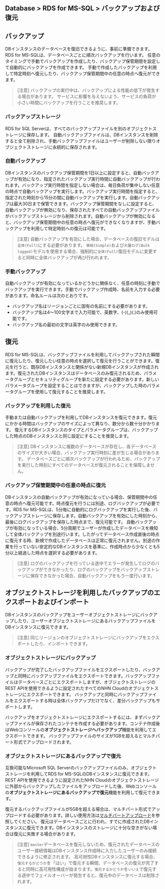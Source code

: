 ## Database > RDS for MS-SQL > バックアップおよび復元

## バックアップ

DBインスタンスのデータベースを復旧できるように、事前に準備できます。RDS for MS-SQLは、データベースごとに順次バックアップを行います。
任意のタイミングで手動でバックアップを作成したり、バックアップ保管期間を設定して自動的にバックアップを作成できます。
手動で作成したバックアップを利用して特定時刻へ復元したり、バックアップ保管期間中の任意の時点へ復元ができます。

> [注意]
> バックアップの実行中は、バックアップによる性能の低下が発生する場合があります。
> サービスに影響を与えないよう、サービスの負荷が小さい時間にバックアップを行うことを推奨します。

### バックアップストレージ

RDS for SQL Serverは、すべてのバックアップファイルを別のオブジェクトストレージに保存します。
自動バックアップファイルは、DBインスタンスを削除すると全て削除され、手動バックアップファイルはユーザーが削除しない限りオブジェクトストレージに永続的に保存されます。

### 自動バックアップ

DBインスタンスのバックアップ保管期間を1日以上に設定すると、自動バックアップが有効になり、指定されたバックアップ実行時間に自動バックアップが行われます。バックアップ実行時間を指定しない場合は、毎日負荷が集中しない任意の時点で自動バックアップを実行します。バックアップ実行時間を指定すると、指定された時刻から15分の間に自動バックアップを実行します。自動バックアップは最大30日まで保管できます。バックアップ保管期間をなしに設定すると、自動バックアップが無効になり、保存されたすべての自動バックアップファイルがバックアップストレージから削除されます。自動バックアップが無効になると、バックアップ保管期間中の任意の時点へ復元ができなくなりますが、手動バックアップを利用して特定時刻への復元は可能です。

> [注意]
> 自動バックアップを有効にした場合、データベースの復旧モデルは`全体(Full)`にする必要があります。
> `単純(Simple)`および`大量ログ(Bulk logged)`モデルを使用する場合、強制的に`全体(Full)`復旧モデルに変更すると同時に全体バックアップが再び行われます。

### 手動バックアップ

自動バックアップが有効になっているかどうかに関係なく、任意の時刻に手動でバックアップを実行できます。手動でバックアップ作成時、名前を入力する必要があります。命名ルールは次のとおりです。

* バックアップ名はリージョンごとに固有の名前にする必要があります。
* バックアップ名は4～100文字まで入力可能で、英数字、(-)(_)(.)のみ使用可能です。
* バックアップ名の最初の文字は英字のみ使用できます。

## 復元

RDS for MS-SQLは、バックアップファイルを利用してバックアップされた瞬間に復元したり、復元したい任意の時点を選択して復元を行うことができます。復元を行うと、既存DBインスタンスと関係がない新規DBインスタンスが作成されます。復元されたDBインスタンスはデータベースのみ復元されるため、パラメータグループとセキュリティグループを新たに設定する必要があります。新しいパラメータグループを設定することはできますが、バックアップした時のパラメータグループを使用して復元することを推奨します。

### バックアップを利用した復元

手動または自動バックアップを利用してDBインスタンスを復元できます。復元にかかる時間はバックアップのサイズによって異なり、数分から数十分かかります。
復元するDBインスタンスのタイプとパラメータグループは、バックアップした時点のDBインスタンスと同じ設定にすることを推奨します。

> [注意]
> DBインスタンスに複数のデータベースが存在し、各データベースのサイズが大きい場合、バックアップ実行時刻に差が生じる場合があります。
> データベースごとに順次バックアップが行われるため、バックアップを実行した時刻にすべてのデータベースが復元されることを保障しません。 

### バックアップ保管期間中の任意の時点に復元

DBインスタンスの自動バックアップが有効になっている場合、保管期間中の任意の時点へ復元可能です。時点復元を行うには別途、ログバックアップが必要です。RDS for MS-SQLは、5分毎に自動的にログバックアップを実行した後、バックアップストレージに保存します。自動バックアップを有効にした時刻から、最後にログバックアップを保存した時点まで、復元可能です。
自動バックアップが有効になっている場合、5分周期でユーザーが作成したデータベースを検知して全体バックアップを別途行います。したがってデータベース作成直後の時点に復元する時、新規で作成したデータベースは正常に復元されません。別途の作業を行っていない安定的なDBインスタンスを基準に、作成時点から少なくとも5分以上経過した時点を選択する必要があります。   

> [注意]
> ログのバックアップを行っている途中でエラーが発生してログのバックアップができなかったり、ログのバックアップをバックアップストレージに保存できなかった場合、自動バックアップをもう一度行います。

## オブジェクトストレージを利用したバックアップのエクスポートおよびインポート

DBインスタンスのバックアップをユーザーオブジェクトストレージにバックアップしたり、ユーザーオブジェクトストレージにあるバックアップファイルをDBインスタンスに復元できます。

> [注意]
> 同じリージョンのオブジェクトストレージにバックアップをエクスポートしたり、インポートできます。

### オブジェクトストレージにバックアップ

バックアップが完了したバックアップファイルをエクスポートしたり、バックアップと同時にバックアップファイルをエクスポートできます。バックアップファイルはデータベースごとにエクスポートしますが、オブジェクトストレージのREST APIを使用できるように設定されたすべてのNHN Cloudのオブジェクトストレージにエクスポートできます。
バックアップと同時にバックアップファイルをエクスポートする時は全体バックアップだけでなく、差分バックアップもサポートします。

バックアップをオブジェクトストレージにエクスポートするには、まずバックアップファイルが保存されたコンテナを作成する必要があります。コンテナ作成後はWebコンソールの**オブジェクトストレージへバックアップ**機能を利用してエクスポートできます。
バックアップファイルのサイズが1GBを超えるとマルチパート形式でアップロードされます。

### オブジェクトストレージにあるバックアップで復元

互換可能なMicrosoft SQL Serverのバックアップファイルのみ、オブジェクトストレージを利用してRDS for MS-SQLのDBインスタンスに復元できます。
REST APIを使用できるように設定されたNHN Cloudのオブジェクトストレージに外部からバックアップしたファイルをアップロードした後、Webコンソールの**オブジェクトストレージにあるバックアップで復元**機能を利用して復元できます。

復元するバックアップファイルが5GBを超える場合は、マルチパート形式でアップロードする必要があります。詳しい使用方法は[マルチパートアップロード](https://docs.toast.com/ko/Storage/Object%20Storage/ko/api-guide/#_53)を参照してください。
復元はデータベースごとに行われ、すでに作成されたDBインスタンスに復元できます。DBインスタンスのストレージに十分な空きがない場合は復元に失敗する場合があります。

> [注意]
> `master`データベースを復元しないため、復元されたデータベースのユーザー接続情報はDBインスタンス作成時に入力したユーザーのみ接続できるように修正されます。
高可用性DBインスタンスに復元する場合、 `復元するかどうか`を「はい」で復元する瞬間、データベースの復元が完了すると同時に高可用性構成が始まります。`復元するかどうか`を`いいえ`で復元する途中でフェイルオーバーが発生すると、復元中のデータベースは削除されます。 
